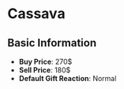 # Cassava

## Basic Information

- **Buy Price**: 270$
- **Sell Price**: 180$
- **Default Gift Reaction**: Normal